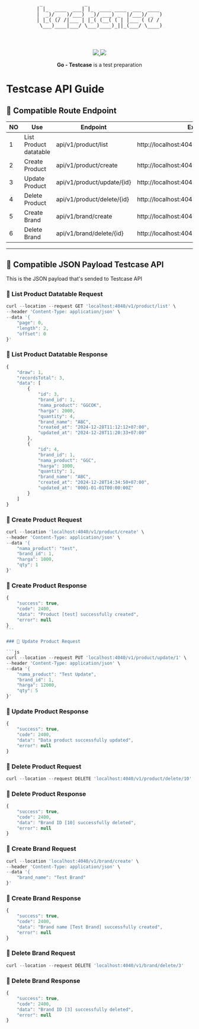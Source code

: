 <pre style="font-size: 1.4vw;">
<p align="center">
                                          
 _              _                         
| |_  ____  ___| |_  ____ ____  ___  ____ 
|  _)/ _  )/___)  _)/ ___) _  |/___)/ _  )
| |_( (/ /|___ | |_( (__( ( | |___ ( (/ / 
 \___)____|___/ \___)____)_||_(___/ \____)
                                          
</p>
</pre>
<p align="center">
<a href="https://golang.org/">
    <img src="https://img.shields.io/badge/Made%20with-Go-1f425f.svg">
</a>
<a href="/LICENSE">
    <img src="https://img.shields.io/badge/License-MIT-green.svg">
</a>
</p>
<p align="center">
<b>Go - Testcase</b> is a test preparation </b>
</p>

# Testcase API Guide

## 🔀 Compatible Route Endpoint

| NO  | Use                    | Endpoint                   | Example                                      | Action |
| --- | ---------------------- | -------------------------- | -------------------------------------------- | ------ |
| 1   | List Product datatable | api/v1/product/list        | http://localhost:4040/v1/product/list        | GET    |
| 2   | Create Product         | api/v1/product/create      | http://localhost:4040/v1/product/create      | POST   |
| 3   | Update Product         | api/v1/product/update/{id} | http://localhost:4040/v1/product/update/{id} | PUT    |
| 4   | Delete Product         | api/v1/product/delete/{id} | http://localhost:4040/v1/product/delete/{id} | DELETE |
| 5   | Create Brand           | api/v1/brand/create        | http://localhost:4040/v1/brand/create        | POST   |
| 6   | Delete Brand           | api/v1/brand/delete/{id}   | http://localhost:4040/v1/brand/delete/{id}   | DELETE |

---

## 📖 Compatible JSON Payload Testcase API

This is the JSON payload that's sended to Testcase API

### 💸 List Product Datatable Request

```js
curl --location --request GET 'localhost:4040/v1/product/list' \
--header 'Content-Type: application/json' \
--data '{
    "page": 0,
    "length": 2,
    "offset": 0
}'
```

### 💸 List Product Datatable Response

```js
{
    "draw": 1,
    "recordsTotal": 3,
    "data": [
        {
            "id": 3,
            "brand_id": 1,
            "nama_product": "GGCOK",
            "harga": 2000,
            "quantity": 4,
            "brand_name": "ABC",
            "created_at": "2024-12-28T11:12:12+07:00",
            "updated_at": "2024-12-28T11:20:33+07:00"
        },
        {
            "id": 4,
            "brand_id": 1,
            "nama_product": "GGC",
            "harga": 1000,
            "quantity": 1,
            "brand_name": "ABC",
            "created_at": "2024-12-28T14:34:50+07:00",
            "updated_at": "0001-01-01T00:00:00Z"
        }
    ]
}
```

### 💸 Create Product Request

```js
curl --location 'localhost:4040/v1/product/create' \
--header 'Content-Type: application/json' \
--data '{
	"nama_product": "test",
    "brand_id": 1,
    "harga": 1000,
    "qty": 1
}'
```

### 💸 Create Product Response

````js
{
    "success": true,
    "code": 2400,
    "data": "Product [test] successfully created",
    "error": null
}
```

### 💸 Update Product Request

```js
curl --location --request PUT 'localhost:4040/v1/product/update/1' \
--header 'Content-Type: application/json' \
--data '{
	"nama_product": "Test Update",
    "brand_id": 1,
    "harga": 12000,
    "qty": 5
}'
````

### 💸 Update Product Response

```js
{
    "success": true,
    "code": 2400,
    "data": "Data product successfully updated",
    "error": null
}
```

### 💸 Delete Product Request

```js
curl --location --request DELETE 'localhost:4040/v1/product/delete/10'
```

### 💸 Delete Product Response

```js
{
    "success": true,
    "code": 2400,
    "data": "Brand ID [10] successfully deleted",
    "error": null
}
```

### 💸 Create Brand Request

```js
curl --location 'localhost:4040/v1/brand/create' \
--header 'Content-Type: application/json' \
--data '{
	"brand_name": "Test Brand"
}'
```

### 💸 Create Brand Response

```js
{
    "success": true,
    "code": 2400,
    "data": "Brand name [Test Brand] successfully created",
    "error": null
}
```

### 💸 Delete Brand Request

```js
curl --location --request DELETE 'localhost:4040/v1/brand/delete/3'
```

### 💸 Delete Brand Response

```js
{
    "success": true,
    "code": 2400,
    "data": "Brand ID [3] successfully deleted",
    "error": null
}
```
